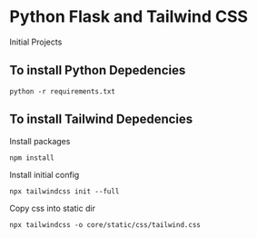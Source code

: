# Python Flask and Tailwind CSS

Initial Projects

## To install Python Depedencies

    python -r requirements.txt

## To install Tailwind Depedencies

Install packages

    npm install 

Install initial config

    npx tailwindcss init --full

Copy css into static dir

    npx tailwindcss -o core/static/css/tailwind.css